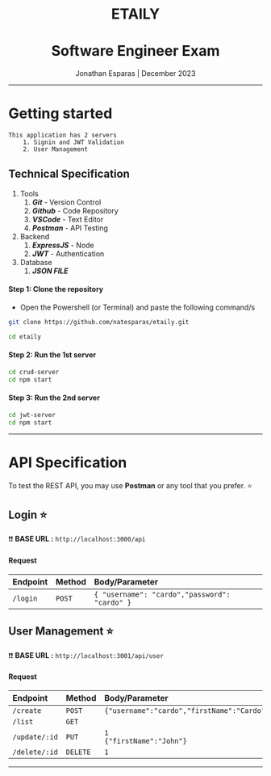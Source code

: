 <div align="center">
    <h1>ETAILY</h1>
    <h1>Software Engineer Exam</h1>
    <p align="center">
        <p>Jonathan Esparas | December 2023 </p>
    </p>
</div>

<hr>

# Getting started

```
This application has 2 servers
    1. Signin and JWT Validation
    2. User Management
```

## Technical Specification
1. Tools
   1. ***Git*** - Version Control
   2. ***Github*** - Code Repository
   3. ***VSCode*** - Text Editor
   4. ***Postman*** - API Testing
2. Backend
   1. ***ExpressJS*** - Node
   2. ***JWT*** - Authentication
3. Database
   1. ***JSON FILE***

#### Step 1: Clone the repository
   - Open the Powershell (or Terminal) and paste the following command/s
```bash
git clone https://github.com/natesparas/etaily.git
```

```bash
cd etaily
```


#### Step 2: Run the 1st server
```bash
cd crud-server
cd npm start
```

#### Step 3: Run the 2nd server
```bash
cd jwt-server
cd npm start
```

<hr>


# API Specification
To test the REST API, you may use **Postman** or any tool that you prefer. ⭐️

## Login ⭐️
:exclamation::exclamation: **BASE URL :** `http://localhost:3000/api`
#### Request
| Endpoint | Method | Body/Parameter |
| :--- | :--- | :--- |
| `/login` | `POST` | ```{ "username": "cardo","password": "cardo" }``` |



## User Management ⭐️
:exclamation::exclamation: **BASE URL :** `http://localhost:3001/api/user`

#### Request
| Endpoint | Method | Body/Parameter |
| :--- | :--- | :--- |
| `/create` | `POST` | `{"username":"cardo","firstName":"Cardo","lastName":"Dalisay","password":"cardo"}` |
| `/list` | `GET` |  |
| `/update/:id` | `PUT` | `1` <br> `{"firstName":"John"}` |
| `/delete/:id` | `DELETE` | ```1``` |


<hr>


